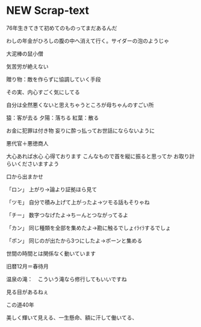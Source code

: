NEW Scrap-text
=============

76年生きてきて初めてのものってまだあるんだ

わしの年金がひろしの腹の中へ消えて行く。サイダーの泡のようじゃ

大泥棒の鼠小僧

気苦労が絶えない

贈り物：敵を作らずに協調していく手段

その実、内心すごく気にしてる

自分は全然悪くないと思えちゃうところが母ちゃんのすごい所

猿：客が去る
夕陽：落ちる
紅葉：散る

お金に犯罪は付き物
妄りに酔っ払ってお世話にならないように

悪代官＋悪徳商人

大心あれば水心
心得ております
こんなもので首を縦に振ると思ってか
お取り計らいくださいますよう

口から出まかせ

「ロン」
上がり→論より証拠ほら見て

「ツモ」
自分で積み上げて上がったよ→ツモる話もそりゃね

「チー」
数字つなげたよ→ちーんとつながってるよ

「カン」
同じ種類を全部を集めたよ→勘に触るでしょｲﾗｲﾗするでしょ

「ポン」
同じのが出たから3つにしたよ→ポーンと集める

世間の時間とは関係なく動いています

旧暦12月＝春待月

温泉の滝：　こういう滝なら修行してもいいですね

見る目があるねぇ

この道40年

美しく輝いて見える、一生懸命、額に汗して働いてる、





